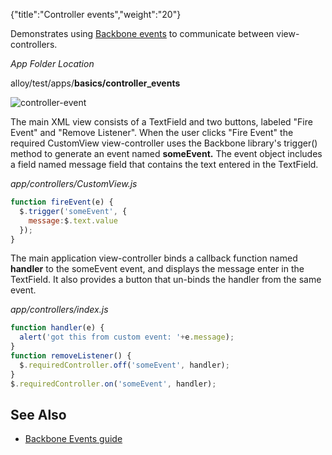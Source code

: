{"title":"Controller events","weight":"20"}

Demonstrates using [Backbone events](http://backbonejs.org/#Events) to communicate between view-controllers.

*App Folder Location*

alloy/test/apps/**basics/controller\_events**

![controller-event](/Images/appc/download/attachments/41845685/controller-event.png)

The main XML view consists of a TextField and two buttons, labeled "Fire Event" and "Remove Listener". When the user clicks "Fire Event" the required CustomView view-controller uses the Backbone library's trigger() method to generate an event named **someEvent.** The event object includes a field named message field that contains the text entered in the TextField.

*app/controllers/CustomView.js*

```javascript
function fireEvent(e) {
  $.trigger('someEvent', {
    message:$.text.value
  });
}
```

The main application view-controller binds a callback function named **handler** to the someEvent event, and displays the message enter in the TextField. It also provides a button that un-binds the handler from the same event.

*app/controllers/index.js*

```javascript
function handler(e) {
  alert('got this from custom event: '+e.message);
}
function removeListener() {
  $.requiredController.off('someEvent', handler);
}
$.requiredController.on('someEvent', handler);
```

## See Also

* [Backbone Events guide](http://docs.appcelerator.com/backbone/0.9.2/#Events)
